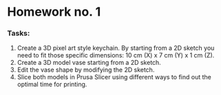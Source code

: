# Homework no. 1

### Tasks:
1. Create a 3D pixel art style keychain. By starting from a 2D sketch you need to fit those specific dimensions: 10 cm (X) x 7 cm (Y) x 1 cm (Z).
2. Create a 3D model vase starting from a 2D sketch.
3. Edit the vase shape by modifying the 2D sketch.
4. Slice both models in Prusa Slicer using different ways to find out the optimal time for printing.
